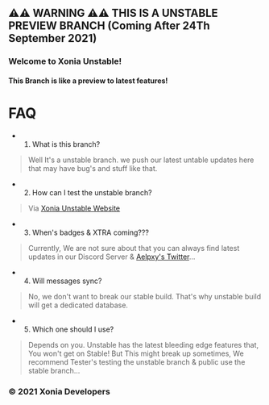 ## ⚠️⚠️ WARNING ⚠️⚠️ THIS IS A UNSTABLE PREVIEW BRANCH (Coming After 24Th September 2021)


### Welcome to Xonia Unstable!
#### This Branch is like a preview to latest features!

# FAQ

- 1. What is this branch?
> Well It's a unstable branch. we push our latest untable updates here that may have bug's and stuff like that.

- 2. How can I test the unstable branch?
> Via <a href="https://unstable.xoniaapp.com">Xonia Unstable Website</a>

- 3. When's badges & XTRA coming???
> Currently, We are not sure about that you can always find latest updates in our Discord Server & <a href="https://twitter.com/aelpxy">Aelpxy's Twitter</a>...

- 4. Will messages sync?
> No, we don't want to break our stable build. That's why unstable build will get a dedicated database.

- 5. Which one should I use?
> Depends on you. Unstable has the latest bleeding edge features that, You won't get on Stable!
> But This might break up sometimes, We recommend Tester's testing the unstable branch & public use the stable branch...



### © 2021 Xonia Developers
